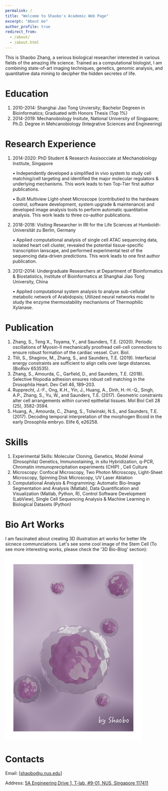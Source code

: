 ```yaml
---
permalink: /
title: "Welcome to Shaobo's Academic Web Page"
excerpt: "About me"
author_profile: true
redirect_from: 
  - /about/
  - /about.html
---
```


This is Shaobo Zhang, a serious biological researcher interested in various fields of the amazing life science. Trained as a computational biologist, I am combining state-of-art imaging techniques, genetics, genomic analysis, and quantitative data mining to decipher the hidden secretes of life.  

Education
======
1. 2010-2014: Shanghai Jiao Tong Unviersity; Bachelor Degreen in Bioinformatics; Graduated with Honors Thesis (Top 1%)
1. 2014-2019: Mechanobiology Insitute, National University of Singpaore; Ph.D. Degree in Mehcanobiology (Integrative Sciences and Engineering)

Research Experience
======
1. 2014-2020: PhD Student & Research Assisocciate at Mechanobiology Institute, Singapore 

    • Independently developed a simplified in vivo system to study cell matching/cell targeting and identified the major molecular regulators & underlying mechanisms. This work leads to two Top-Tier first author publications.

    •	Built Multiview Light-sheet Microscope (contributied to the hardware control, software development, system upgrade & maintenance) and developed image analysis tools to perform automatic quantitative analysis. This work leads to three co-author publications.

1. 2018-2018: Visiting Researcher in IRI for the Life Sciences at Humboldt-Universität zu Berlin, Germany

    •	Applied computational analysis of single cell ATAC sequencing data, isolated heart cell cluster, revealed the potential tissue-specific transcription lanscape, and performed experimental test of the sequencing data-driven predictions. This work leads to one first author publication.

1. 2012-2014: Undergraduate Researchers at Department of Bioinformatics & Biostatistics, Institute of Bioinformatics at Shanghai Jiao Tong University, China

    •	Applied computational system analysis to analyse sub-cellular metabolic network of Arabidopsis; Utilized neural networks model to study the enzyme thermostability mechanisms of Thermophilic Xylanase.

Publication
======
1. Zhang, S., Teng X., Toyama, Y., and Saunders, T.E. (2020). Periodic oscillations of Myosin-II mechanically proofread cell-cell connections to ensure robust formation of the cardiac vessel. Curr. Biol.
1. Tlili, S., Shagirov, M., Zhang, S., and Saunders, T.E. (2019). Interfacial energy constraints are sufficient to align cells over large distances. (BioRxiv 653535).
1. Zhang, S., Amourda, C., Garfield, D., and Saunders, T.E. (2018). Selective filopodia adhesion ensures robust cell matching in the Drosophila Heart. Dev Cell 46, 189–203.
1. Rupprecht, J.-F., Ong, K.H., Yin, J., Huang, A., Dinh, H.-H.-Q., Singh, A.P., Zhang, S., Yu, W., and Saunders, T.E. (2017). Geometric constraints alter cell arrangements within curved epithelial tissues. Mol Biol Cell 28 (25), 3582-3594.
1. Huang, A., Amourda, C., Zhang, S., Tolwinski, N.S., and Saunders, T.E. (2017). Decoding temporal interpretation of the morphogen Bicoid in the early Drosophila embryo. Elife 6, e26258. 

Skills
======

1. Experimental Skills:
    Molecular Cloning, Genetics, Model Animal (Drosophila) Genetics, Immunostaining, in situ Hybridization, q-PCR, Chromatin immunoprecipitation experiments (CHIP) , Cell Culture
1. Microscopy:
    Confocal Microscopy, Two Photon Microscopy, Light-Sheet Microscopy, Spinning Disk Microscopy, UV Laser Ablation
1. Computational Analysis & Programming:
    Automatic Bio-Image Segmentation and Analysis (Matlab), Data Quantification and Visualization (Matlab, Python, R), Control Software Development (LabView), Single Cell Sequencing Analysis & Machine Learning in Biological Datasets (Python) 

Bio Art Works
======

I am fascinated about creating 3D illustration art works for better life sicnece communciations. Let's see some cool image of the Stem Cell (To see more interesting works, please check the '3D Bio-Blog' section):

![Editing a markdown file for a talk](/images/Stem_Cell.png)

Contacts
======
Email: [shaobo@u.nus.edu]

Address: [5A Engineering Drive 1, T-lab, #9-01, NUS, Singapore 117411](https://www.google.com/maps/place/Mechanobiology+Institute/@1.3000393,103.7721158,15z/data=!4m2!3m1!1s0x0:0x5e19f3314b1266db?sa=X&ved=2ahUKEwjghLiwgszqAhWszTgGHUtUACUQ_BIwEHoECBAQCA)

